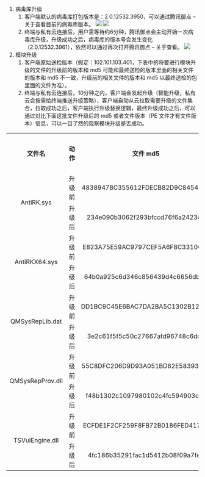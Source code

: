 1. 病毒库升级
   1. 客户端默认的病毒库打包版本是：2.0.12532.3950，可以通过腾讯御点 – 关于查看目前的病毒库版本。
![](https://main.qcloudimg.com/raw/a3b259de7ffa71effba5dc129ad09699.png)
![](https://main.qcloudimg.com/raw/8aa73796a12ec33a16938a7ec7438f01.png)
   2. 终端与私有云连接后，用户需等待约6分钟，腾讯御点会主动开始一次病毒库升级，升级成功之后，病毒库的版本号会发生变化（2.0.12532.3961），依然可以通过再次打开腾讯御点 – 关于查看。
![](https://main.qcloudimg.com/raw/af8562c27eaf7a306c8ad15c7c8448e5.png)
2. 模块升级
   1. 客户端原始送检版本（假定：102.101.103.401，下表中的将要进行模块升级的文件的升级前的版本和 md5 可能和最终送检的版本里面的相关文件的版本和 md5 不一致，升级前的相关文件的版本和 md5 以最终送检的包里面的文件为准）。
   2. 终端与私有云连接后，10分钟之内，客户端会发起升级（智能升级，私有云会按需给终端推送升级策略），客户端自动从云拉取需要升级的文件集合，拉取成功之后，客户端执行升级替换逻辑，最终升级成功之后，可以通过对比下面这批文件升级后的 md5 或者文件版本（PE 文件才有文件版本）信息，可以一目了然的观察模块升级是否成功。
<table><tbody>
<tr><th><center>文件名</th><th><center> 动作</th><th><center> 文件 md5</th><th><center> 文件版本</th><th><center> 文件描述</th></tr>
<tr><td rowspan="2"><center>AntiRK.sys</center></td><td><center>升级前</center></td><td "><center>48389478C355612FDECB82D9C8454004</center></td><td><center>-</center></td><td rowspan="2"><center>主防驱动</center></td></tr>
<tr><td><center>升级后</center></td><td><center>234e090b3062f293bfccd76f6a2423d3</center></td><td><center>-</center></td></tr>
<tr><td rowspan="2"><center>AntiRKX64.sys</center></td><td><center>升级前</center></td><td "><center>E823A75E59AC9797CEF5A6F8C331001F</center></td><td><center>-</center></td><td rowspan="2"><center>主防驱动</center></td></tr>
<tr><td><center>升级后</center></td><td><center>64b0a925c6d346c856439d4c6656db78</center></td><td><center>-</center></td></tr>
<tr><td rowspan="2"><center>QMSysRepLib.dat</center></td><td><center>升级前</center></td><td "><center>DD1BC9C45E6BAC7DA2BA5C1302B121F2</center></td><td><center>-</center></td><td rowspan="2"><center>查杀规则库</center></td></tr>
<tr><td><center>升级后</center></td><td><center>3e2c61f5f5c50c27667afd96748c6dc3</center></td><td><center>-</center></td></tr>
<tr><td rowspan="2"><center>QMSysRepProv.dll</center></td><td><center>升级前</center></td><td "><center>55C8DFC206D9D93A051BD62E58393E30</center></td><td><center>102.101.103.401</center></td><td rowspan="2"><center>查杀修复引擎</center></td></tr>
<tr><td><center>升级后</center></td><td><center>f48b1302c1097980102c4fc594903cc8</center></td><td><center>102.101.807.401</center></td></tr>
<tr><td rowspan="2"><center>TSVulEngine.dll</center></td><td><center>升级前</center></td><td "><center>ECFDE1F2CF259F8FB72B0186FED417A0</center></td><td><center>102.101.103.401</center></td><td rowspan="2"><center>漏洞引擎</center></td></tr>
<tr><td><center>升级后</center></td><td><center>4fc186b35291fac1d5412b08f09a7fe6</center></td><td><center>102.101.807.401</center></td></tr>
